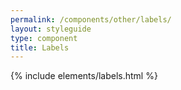 ```yaml
---
permalink: /components/other/labels/
layout: styleguide
type: component
title: Labels
---
```


{% include elements/labels.html %}
